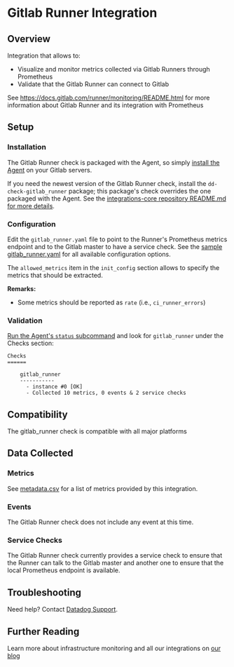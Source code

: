 # Gitlab Runner Integration

## Overview

Integration that allows to:

* Visualize and monitor metrics collected via Gitlab Runners through Prometheus
* Validate that the Gitlab Runner can connect to Gitlab

See https://docs.gitlab.com/runner/monitoring/README.html for
more information about Gitlab Runner and its integration with Prometheus

## Setup
### Installation

The Gitlab Runner check is packaged with the Agent, so simply [install the Agent](https://app.datadoghq.com/account/settings#agent) on your Gitlab servers.

If you need the newest version of the Gitlab Runner check, install the `dd-check-gitlab_runner` package; this package's check overrides the one packaged with the Agent. See the [integrations-core repository README.md for more details](https://github.com/DataDog/integrations-core#installing-the-integrations).

### Configuration

Edit the `gitlab_runner.yaml` file to point to the Runner's Prometheus metrics endpoint and to the Gitlab master to have a service check.
See the [sample gitlab_runner.yaml](https://github.com/DataDog/integrations-core/blob/master/gitlab_runner/conf.yaml.example) for all available configuration options.

The `allowed_metrics` item in the `init_config` section allows to specify the metrics that should be extracted.

**Remarks:**

 - Some metrics should be reported as `rate` (i.e., `ci_runner_errors`)


### Validation

[Run the Agent's `status` subcommand](https://docs.datadoghq.com/agent/faq/agent-status-and-information/) and look for `gitlab_runner` under the Checks section:

    Checks
    ======

        gitlab_runner
        -----------
          - instance #0 [OK]
          - Collected 10 metrics, 0 events & 2 service checks

## Compatibility

The gitlab_runner check is compatible with all major platforms

## Data Collected
### Metrics
See [metadata.csv](https://github.com/DataDog/integrations-core/blob/master/gitlab_runner/metadata.csv) for a list of metrics provided by this integration.

### Events
The Gitlab Runner check does not include any event at this time.

### Service Checks
The Gitlab Runner check currently provides a service check to ensure that the Runner can talk to the Gitlab master and another one to ensure that the
local Prometheus endpoint is available.

## Troubleshooting
Need help? Contact [Datadog Support](http://docs.datadoghq.com/help/).

## Further Reading
Learn more about infrastructure monitoring and all our integrations on [our blog](https://www.datadoghq.com/blog/)
